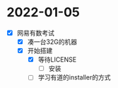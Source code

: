 # 2022-01-05
 - [x] 网易有数考试
   - [x] 凑一台32G的机器
   - [x] 开始搭建
     - [x] 等待LICENSE
       - [ ] 安装
     - [ ] 学习有道的installer的方式